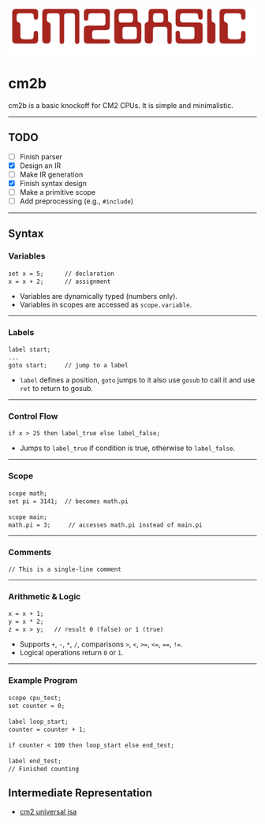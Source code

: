 
![Logo](./images/logo.png)
# cm2b

cm2b is a basic knockoff for CM2 CPUs. It is simple and minimalistic.

---

## TODO
- [ ] Finish parser
- [x] Design an IR
- [ ] Make IR generation
- [x] Finish syntax design
- [ ] Make a primitive scope  
- [ ] Add preprocessing (e.g., `#include`)

---

## Syntax

### Variables
```cm2b
set x = 5;      // declaration
x = x + 2;      // assignment
```
- Variables are dynamically typed (numbers only).  
- Variables in scopes are accessed as `scope.variable`.

---

### Labels
```cm2b
label start;
...
goto start;     // jump to a label
```
- `label` defines a position, `goto` jumps to it also use `gosub` to call it and use `ret` to return to gosub.

---

### Control Flow
```cm2b
if x > 25 then label_true else label_false;
```
- Jumps to `label_true` if condition is true, otherwise to `label_false`.

---

### Scope
```cm2b
scope math;
set pi = 3141;  // becomes math.pi

scope main;
math.pi = 3;     // accesses math.pi instead of main.pi
```

---

### Comments
```cm2b
// This is a single-line comment
```

---

### Arithmetic & Logic
```cm2b
x = x + 1;
y = x * 2;
z = x > y;   // result 0 (false) or 1 (true)
```
- Supports `+`, `-`, `*`, `/`, comparisons `>`, `<`, `>=`, `<=`, `==`, `!=`.  
- Logical operations return `0` or `1`.

---

### Example Program
```cm2b
scope cpu_test;
set counter = 0;

label loop_start;
counter = counter + 1;

if counter < 100 then loop_start else end_test;

label end_test;
// Finished counting
```
## Intermediate Representation
- [cm2 universal isa](https://docs.google.com/spreadsheets/d/13bLfUIbausaWUBpG9-wlf7qLv_2vzgzIvoaG8cppK4g)